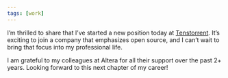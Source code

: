 ```yaml
---
tags: [work]
---
```


I’m thrilled to share that I’ve started a new position today at [Tenstorrent].
It’s exciting to join a company that emphasizes open source, and I can’t wait to
bring that focus into my professional life.

I am grateful to my colleagues at Altera for all their support over the past 2+
years. Looking forward to this next chapter of my career!

[tenstorrent]: https://tenstorrent.com/en
